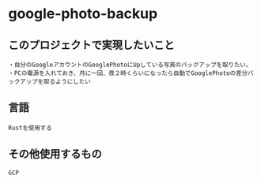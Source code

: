 # google-photo-backup
## このプロジェクトで実現したいこと
    ・自分のGoogleアカウントのGooglePhotoにUpしている写真のバックアップを取りたい。
    ・PCの電源を入れておき、月に一回、夜２時くらいになったら自動でGooglePhotoの差分バックアップを取るようにしたい
## 言語
    Rustを使用する

## その他使用するもの
    GCP
